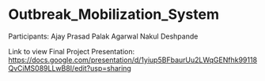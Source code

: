 # Outbreak_Mobilization_System

Participants:
Ajay Prasad
Palak Agarwal
Nakul Deshpande

Link to view Final Project Presentation:
https://docs.google.com/presentation/d/1yiup5BFbaurUu2LWqGENfhk99118QvCiMS089LLwB8I/edit?usp=sharing

